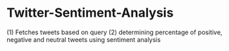 # Twitter-Sentiment-Analysis

(1) Fetches tweets based on query
(2) determining percentage of positive, negative and neutral tweets using sentiment analysis
